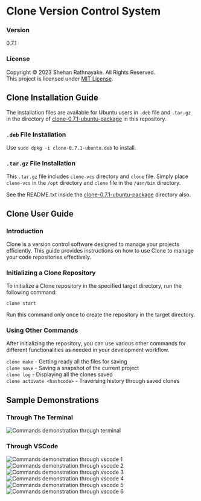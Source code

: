 # Clone Version Control System

### Version
0.7.1

### License
Copyright &copy; 2023 Shehan Rathnayake. All Rights Reserved.<br>
This project is licensed under [MIT License](License.txt).

## Clone Installation Guide

The installation files are available for Ubuntu users in ```.deb``` file and ```.tar.gz``` in the directory of [clone-0.7.1-ubuntu-package](clone-0.7.1-ubuntu-package/) in this repository.

### ```.deb``` File Installation
Use ```sudo dpkg -i clone-0.7.1-ubuntu.deb``` to install.


### ```.tar.gz``` File Installation
This ```.tar.gz``` file includes ```clone-vcs``` directory and ```clone``` file. Simply place ```clone-vcs``` in the ```/opt``` directory and ```clone``` file in the ```/usr/bin``` directory.


See the README.txt inside the [clone-0.7.1-ubuntu-package](clone-0.7.1-ubuntu-package/) directory also.

## Clone User Guide

### Introduction
Clone is a version control software designed to manage your projects efficiently. This guide provides instructions on how to use Clone to manage your code repositories effectively.

### Initializing a Clone Repository
To initialize a Clone repository in the specified target directory, run the following command:

```clone start```

Run this command only once to create the repository in the target directory.

### Using Other Commands
After initializing the repository, you can use various other commands for different functionalities as needed in your development workflow.

```clone make``` - Getting ready all the files for saving<br>
```clone save``` - Saving a snapshot of the current project<br>
```clone log``` - Displaying all the clones saved<br>
```clone activate <hashcode>``` - Traversing history through saved clones<br>

## Sample Demonstrations

### Through The Terminal
![Commands demonstration through terminal](img/demo-img-terminal.png)

### Through VSCode
![Commands demonstration through vscode 1](img/demo-img-vscode1.png)
![Commands demonstration through vscode 2](img/demo-img-vscode2.png)
![Commands demonstration through vscode 3](img/demo-img-vscode3.png)
![Commands demonstration through vscode 4](img/demo-img-vscode4.png)
![Commands demonstration through vscode 5](img/demo-img-vscode5.png)
![Commands demonstration through vscode 6](img/demo-img-vscode6.png)

